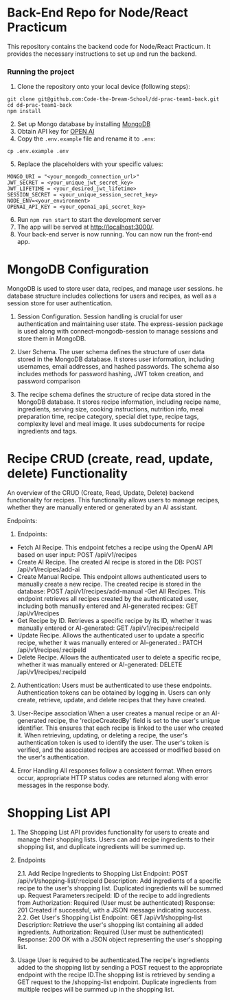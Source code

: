 # Back-End Repo for Node/React Practicum

This repository contains the backend code for Node/React Practicum. 
It provides the necessary instructions to set up and run the backend.

### Running the project

1. Clone the repository onto your local device (following steps):
```
git clone git@github.com:Code-the-Dream-School/dd-prac-team1-back.git
cd dd-prac-team1-back
npm install
```
2. Set up Mongo database by installing [MongoDB](https://www.mongodb.com/)
3. Obtain API key for [OPEN AI](https://platform.openai.com/account/api-keys)
4. Copy the `.env.example` file and rename it to `.env`: 
```
cp .env.example .env
```
5. Replace the placeholders with your specific values:

```PORT = <your_desired_port_number>
MONGO_URI = "<your_mongodb_connection_url>"
JWT_SECRET = <your_unique_jwt_secret_key>
JWT_LIFETIME = <your_desired_jwt_lifetime>
SESSION_SECRET = <your_unique_session_secret_key>
NODE_ENV=<your_environment>
OPENAI_API_KEY = <your_openai_api_secret_key>
```

6. Run `npm run start` to start the development server
7. The app will be served at <http://localhost:3000/>.
8. Your back-end server is now running. You can now run the front-end app.

# MongoDB Configuration

MongoDB is used to store user data, recipes, and manage user sessions. 
he database structure includes collections for users and recipes, as well as a session store for user authentication.

1. Session Configuration. Session handling is crucial for user authentication and maintaining user state. 
The express-session package is used along with connect-mongodb-session to manage sessions and store them in MongoDB.

2. User Schema. The user schema defines the structure of user data stored in the MongoDB database. 
It stores user information, including usernames, email addresses, and hashed passwords. 
The schema also includes methods for password hashing, JWT token creation, and password comparison

3. The recipe schema defines the structure of recipe data stored in the MongoDB database. 
It stores recipe information, including recipe name, ingredients, serving size, cooking instructions, nutrition info, meal preparation time, recipe category, special diet type, recipe tags, complexity level and meal image. 
It uses subdocuments for recipe ingredients and tags.

# Recipe CRUD (create, read, update, delete) Functionality

An overview of the CRUD (Create, Read, Update, Delete) backend functionality for recipes.
This functionality allows users to manage recipes, whether they are manually entered or generated by an AI assistant.

Endpoints: 

1. Endpoints:
- Fetch AI Recipe. This endpoint fetches a recipe using the OpenAI API based on user input:                                                     POST /api/v1/recipes
- Create AI Recipe. The created AI recipe is stored in the DB:                                                                                      POST /api/v1/recipes/add-ai
- Create Manual Recipe. This endpoint allows authenticated users to manually create a new recipe. The created recipe is stored in the database: POST /api/v1/recipes/add-manual
 -Get All Recipes. This endpoint retrieves all recipes created by the authenticated user, including both manually entered and AI-generated recipes: GET /api/v1/recipes
- Get Recipe by ID. Retrieves a specific recipe by its ID, whether it was manually entered or AI-generated:                                         GET /api/v1/recipes/:recipeId
- Update Recipe. Allows the authenticated user to update a specific recipe, whether it was manually entered or AI-generated.:                   PATCH /api/v1/recipes/:recipeId
- Delete Recipe. Allows the authenticated user to delete a specific recipe, whether it was manually entered or AI-generated:                        DELETE /api/v1/recipes/:recipeId

2. Authentication:
Users must be authenticated to use these endpoints. Authentication tokens can be obtained by logging in. Users can only create, retrieve, update, and delete recipes that they have created.

4. User-Recipe association
When a user creates a manual recipe or an AI-generated recipe, the 'recipeCreatedBy' field is set to the user's unique identifier. This ensures that each recipe is linked to the user who created it. When retrieving, updating, or deleting a recipe, the user's authentication token is used to identify the user. The user's token is verified, and the associated recipes are accessed or modified based on the user's authentication.

5. Error Handling
All responses follow a consistent format. When errors occur, appropriate HTTP status codes are returned along with error messages in the response body.

# Shopping List API

1. The Shopping List API provides functionality for users to create and manage their shopping lists. 
Users can add recipe ingredients to their shopping list, and duplicate ingredients will be summed up.

2. Endpoints    
    
    2.1. Add Recipe Ingredients to Shopping List
Endpoint: POST /api/v1/shopping-list/:recipeId
Description: Add ingredients of a specific recipe to the user's shopping list. Duplicated ingredients will be summed up.
Request Parameters:recipeId: ID of the recipe to add ingredients from
Authorization: Required (User must be authenticated)
Response: 201 Created if successful, with a JSON message indicating success.    
    2.2. Get User's Shopping List
Endpoint: GET /api/v1/shopping-list
Description: Retrieve the user's shopping list containing all added ingredients.
Authorization: Required (User must be authenticated)
Response: 200 OK with a JSON object representing the user's shopping list.

3. Usage
User is required to be authenticated.The recipe's ingredients added to the shopping list by sending a POST request to the appropriate endpoint with the recipe ID.The shopping list is retrieved by sending a GET request to the /shopping-list endpoint.
Duplicate ingredients from multiple recipes will be summed up in the shopping list.